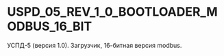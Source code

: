 # USPD_05_REV_1_0_BOOTLOADER_MODBUS_16_BIT
УСПД-5 (версия 1.0). Загрузчик, 16-битная версия modbus.
